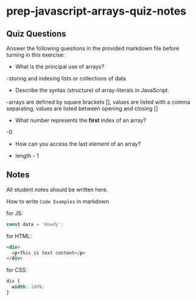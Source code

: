 # prep-javascript-arrays-quiz-notes

## Quiz Questions

Answer the following questions in the provided markdown file before turning in this exercise:

- What is the principal use of arrays?

-storing and indexing lists or collections of data

- Describe the syntax (structure) of array-literals in JavaScript.

-arrays are defined by square brackets [], values are listed with a comma separating, values are listed between opening and closing []

- What number represents the **first** index of an array?

-0

- How can you access the last element of an array?

- length - 1

## Notes

All student notes should be written here.

How to write `Code Examples` in markdown

for JS:

```javascript
const data = 'Howdy';
```

for HTML:

```html
<div>
  <p>This is text content</p>
</div>
```

for CSS:

```css
div {
  width: 100%;
}
```
